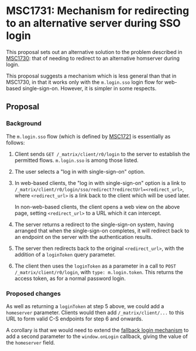 # MSC1731: Mechanism for redirecting to an alternative server during SSO login

This proposal sets out an alternative solution to the problem described in
[MSC1730](https://github.com/matrix-org/matrix-doc/pull/1730): that of needing
to redirect to an alternative homserver during login.

This proposal suggests a mechanism which is less general than that in MSC1730,
in that it works only with the `m.login.sso` login flow for web-based
single-sign-on. However, it is simpler in some respects.

## Proposal

### Background

The `m.login.sso` flow (which is defined by
[MSC1721](https://github.com/matrix-org/matrix-doc/pull/1721) is essentially as
follows:

1. Client sends `GET /_matrix/client/r0/login` to the server to establish the
   permitted flows. `m.login.sso` is among those listed.

2. The user selects a "log in with single-sign-on" option.

3. In web-based clients, the "log in with single-sign-on" option is a link to
   `/_matrix/client/r0/login/sso/redirect?redirectUrl=<redirect_url>`, where
   `<redirect_url>` is a link back to the client which will be used later.

   In non-web-based clients, the client opens a web view on the above page,
   setting `<redirect_url>` to a URL which it can intercept.

4. The server returns a redirect to the single-sign-on system, having arranged
   that when the single-sign-on completes, it will redirect back to an endpoint
   on the server with the authentication results.

5. The server then redirects back to the original `<redirect_url>`, with the
   addition of a `loginToken` query parameter.

6. The client then uses the `loginToken` as a parameter in a call to `POST
   /_matrix/client/r0/login`, with `type: m.login.token`. This returns the
   access token, as for a normal password login.

### Proposed changes

As well as returning a `loginToken` at step 5 above, we could add a
`homeserver` parameter. Clients would then add `/_matrix/client/...` to this
URL to form valid C-S endpoints for step 6 and onwards.

A corollary is that we would need to extend the [fallback login
mechanism](https://matrix.org/docs/spec/client_server/r0.4.0.html#login-fallback)
to add a second parameter to the `window.onLogin` callback, giving the value of
the `homeserver` field.
